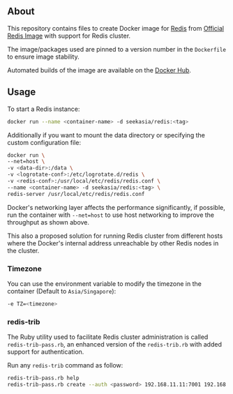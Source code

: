 ## About


This repository contains files to create Docker image for [Redis](http://redis.io/) from [Official Redis Image](https://hub.docker.com/_/redis/) with support for Redis cluster.

The image/packages used are pinned to a version number in the `Dockerfile` to ensure image stability.

Automated builds of the image are available on the [Docker Hub](https://hub.docker.com/r/seekasia/redis/).


## Usage


To start a Redis instance:
```sh
docker run --name <container-name> -d seekasia/redis:<tag>
```

Additionally if you want to mount the data directory or specifying the custom configuration file:
```sh
docker run \
--net=host \
-v <data-dir>:/data \
-v <logrotate-conf>:/etc/logrotate.d/redis \
-v <redis-conf>:/usr/local/etc/redis/redis.conf \
--name <container-name> -d seekasia/redis:<tag> \
redis-server /usr/local/etc/redis/redis.conf
```

Docker's networking layer affects the performance significantly, if possible, run the container with `--net=host` to use host networking to improve the throughput as shown above.

This also a proposed solution for running Redis cluster from different hosts where the Docker's internal address unreachable by other Redis nodes in the cluster.


### Timezone


You can use the environment variable to modify the timezone in the container (Default to `Asia/Singapore`):
```sh
-e TZ=<timezone>
```


### redis-trib


The Ruby utility used to facilitate Redis cluster administration is called `redis-trib-pass.rb`, an enhanced version of the `redis-trib.rb` with added support for authentication.

Run any `redis-trib` command as follow:
```sh
redis-trib-pass.rb help
redis-trib-pass.rb create --auth <password> 192.168.11.11:7001 192.168.11.11:7002 192.168.11.11:7003
```

